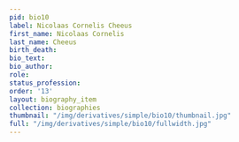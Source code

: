 ```yaml
---
pid: bio10
label: Nicolaas Cornelis Cheeus
first_name: Nicolaas Cornelis
last_name: Cheeus
birth_death:
bio_text:
bio_author:
role:
status_profession:
order: '13'
layout: biography_item
collection: biographies
thumbnail: "/img/derivatives/simple/bio10/thumbnail.jpg"
full: "/img/derivatives/simple/bio10/fullwidth.jpg"
---
```

